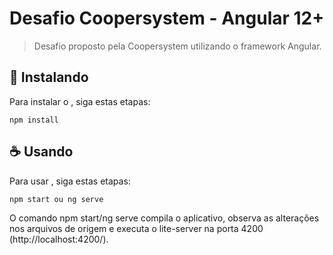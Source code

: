 # Desafio Coopersystem - Angular 12+


> Desafio proposto pela Coopersystem utilizando o framework Angular.

## 🚀 Instalando <coopersystem-challenge>

Para instalar o <coopersystem-challenge>, siga estas etapas:

```
npm install
```

## ☕ Usando <coopersystem-challenge>

Para usar <coopersystem-challenge>, siga estas etapas:

```
npm start ou ng serve
```

O comando npm start/ng serve compila o aplicativo, observa as alterações nos arquivos de origem e executa o lite-server na porta 4200 (http://localhost:4200/).
